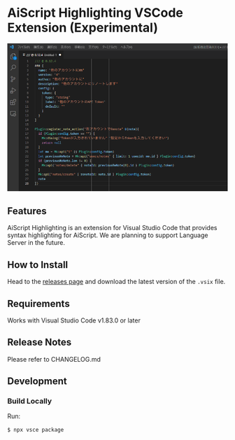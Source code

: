# AiScript Highlighting VSCode Extension (Experimental)

![Screenshot](./readme-assets/screenshot.png)

## Features

AiScript Highlighting is an extension for Visual Studio Code that provides syntax highlighting for AiScript. We are planning to support Language Server in the future.

## How to Install

Head to the [releases page](https://github.com/misskey-dev/aiscript-vscode/releases) and download the latest version of the `.vsix` file.

## Requirements

Works with Visual Studio Code v1.83.0 or later

## Release Notes

Please refer to CHANGELOG.md

## Development

### Build Locally

Run:

```bash
$ npx vsce package
```
